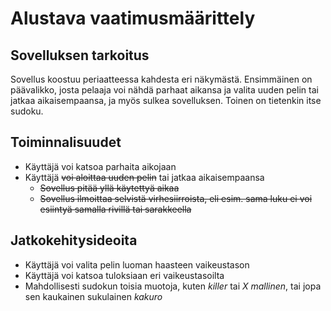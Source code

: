 # **Alustava vaatimusmäärittely**

## **Sovelluksen tarkoitus**
Sovellus koostuu periaatteessa kahdesta eri näkymästä. Ensimmäinen on päävalikko, 
josta pelaaja voi nähdä parhaat aikansa ja valita uuden pelin tai jatkaa aikaisempaansa,
ja myös sulkea sovelluksen. Toinen on tietenkin itse sudoku.

## **Toiminnalisuudet**

* Käyttäjä voi katsoa parhaita aikojaan
* Käyttäjä ~~voi aloittaa uuden pelin~~ tai jatkaa aikaisempaansa
	* ~~Sovellus pitää yllä käytettyä aikaa~~
	* ~~Sovellus ilmoittaa selvistä virhesiirroista, eli esim. sama luku ei
	  voi esiintyä samalla rivillä tai sarakkeella~~

## **Jatkokehitysideoita**

* Käyttäjä voi valita pelin luoman haasteen vaikeustason
* Käyttäjä voi katsoa tuloksiaan eri vaikeustasoilta
* Mahdollisesti sudokun toisia muotoja, kuten *killer* tai *X mallinen*, tai jopa sen
  kaukainen sukulainen *kakuro*
